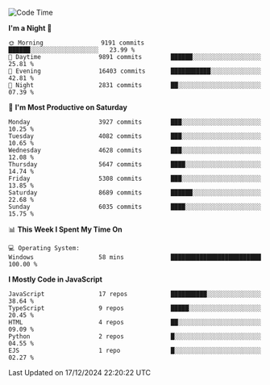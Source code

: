 <!--START_SECTION:waka-->
![Code Time](http://img.shields.io/badge/Code%20Time-3%2C429%20hrs%2046%20mins-blue)

**I'm a Night 🦉** 

```text
🌞 Morning                9191 commits        ██████░░░░░░░░░░░░░░░░░░░   23.99 % 
🌆 Daytime                9891 commits        ██████░░░░░░░░░░░░░░░░░░░   25.81 % 
🌃 Evening                16403 commits       ███████████░░░░░░░░░░░░░░   42.81 % 
🌙 Night                  2831 commits        ██░░░░░░░░░░░░░░░░░░░░░░░   07.39 % 
```
📅 **I'm Most Productive on Saturday** 

```text
Monday                   3927 commits        ███░░░░░░░░░░░░░░░░░░░░░░   10.25 % 
Tuesday                  4082 commits        ███░░░░░░░░░░░░░░░░░░░░░░   10.65 % 
Wednesday                4628 commits        ███░░░░░░░░░░░░░░░░░░░░░░   12.08 % 
Thursday                 5647 commits        ████░░░░░░░░░░░░░░░░░░░░░   14.74 % 
Friday                   5308 commits        ███░░░░░░░░░░░░░░░░░░░░░░   13.85 % 
Saturday                 8689 commits        ██████░░░░░░░░░░░░░░░░░░░   22.68 % 
Sunday                   6035 commits        ████░░░░░░░░░░░░░░░░░░░░░   15.75 % 
```


📊 **This Week I Spent My Time On** 

```text
💻 Operating System: 
Windows                  58 mins             █████████████████████████   100.00 % 
```

**I Mostly Code in JavaScript** 

```text
JavaScript               17 repos            ██████████░░░░░░░░░░░░░░░   38.64 % 
TypeScript               9 repos             █████░░░░░░░░░░░░░░░░░░░░   20.45 % 
HTML                     4 repos             ██░░░░░░░░░░░░░░░░░░░░░░░   09.09 % 
Python                   2 repos             █░░░░░░░░░░░░░░░░░░░░░░░░   04.55 % 
EJS                      1 repo              █░░░░░░░░░░░░░░░░░░░░░░░░   02.27 % 
```




 Last Updated on 17/12/2024 22:20:22 UTC
<!--END_SECTION:waka-->

<!--
**likaiqiang/likaiqiang** is a ✨ _special_ ✨ repository because its `README.md` (this file) appears on your GitHub profile.

Here are some ideas to get you started:

- 🔭 I’m currently working on ...
- 🌱 I’m currently learning ...
- 👯 I’m looking to collaborate on ...
- 🤔 I’m looking for help with ...
- 💬 Ask me about ...
- 📫 How to reach me: ...
- 😄 Pronouns: ...
- ⚡ Fun fact: ...
-->
